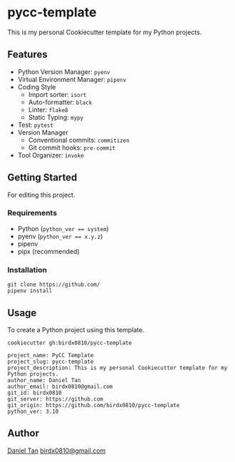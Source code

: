 # pycc-template

This is my personal Cookiecutter template for my Python projects.

## Features
- Python Version Manager: `pyenv`
- Virtual Environment Manager: `pipenv`
- Coding Style
    - Import sorter: `isort`
    - Auto-formatter: `black`
    - Linter: `flake8`
    - Static Typing: `mypy`
- Test: `pytest`
- Version Manager
    - Conventional commits: `commitizen`
    - Git commit hooks: `pre-commit`
- Tool Organizer: `invoke`

## Getting Started

For editing this project.

### Requirements

- Python (`python_ver == system`)
- pyenv (`python_ver == x.y.z`)
- pipenv
- pipx (recommended)

### Installation
```
git clone https://github.com/
pipenv install
```

## Usage

To create a Python project using this template.

```
cookiecutter gh:birdx0810/pycc-template

project_name: PyCC Template
project_slug: pycc-template
project_description: This is my personal Cookiecutter template for my Python projects.
author_name: Daniel Tan
author_email: birdx0810@gmail.com
git_id: birdx0810
git_server: https://github.com
git_origin: https://github.com/birdx0810/pycc-template
python_ver: 3.10
```

## Author

[Daniel Tan](https://github.com/birdx0810) <birdx0810@gmail.com>
